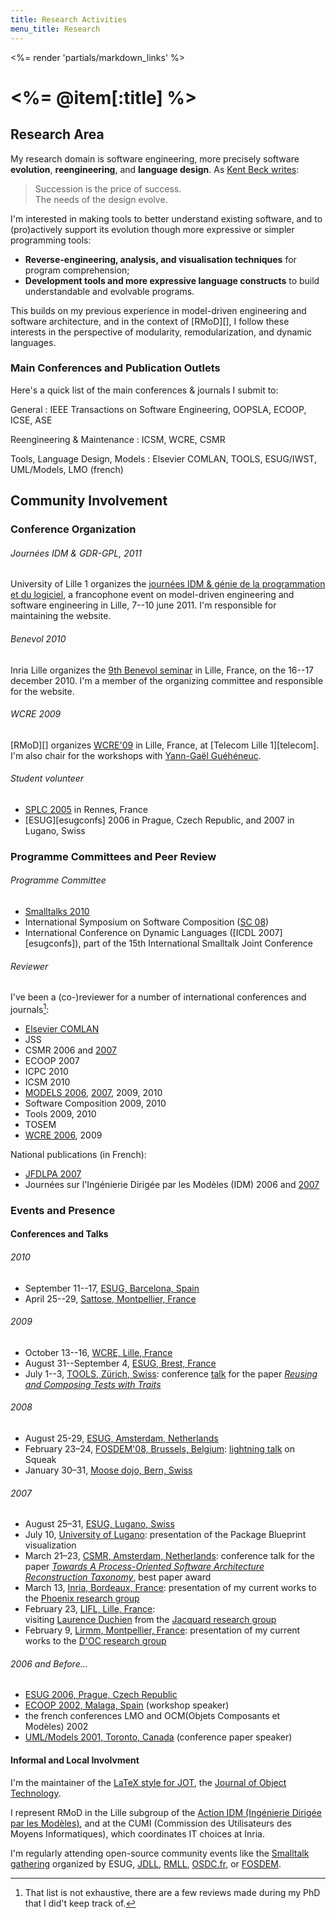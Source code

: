 ```yaml
---
title: Research Activities
menu_title: Research
---
```

<%= render 'partials/markdown_links' %>

# <%= @item[:title] %>


## Research Area

My research domain is software engineering, more precisely software **evolution**, **reengineering**, and **language design**.
As [Kent Beck writes](http://www.threeriversinstitute.org/blog/?p=363):

> Succession is the price of success.  
> The needs of the design evolve.

I'm interested in making tools to better understand existing software, and to (pro)actively support its evolution though more expressive or simpler programming tools:

- **Reverse-engineering, analysis, and visualisation techniques** for program comprehension;
- **Development tools and more expressive language constructs** to build understandable and evolvable programs.

This builds on my previous experience in model-driven engineering and software architecture, and in the context of [RMoD][], I follow these interests in the perspective of modularity, remodularization, and dynamic languages.


### Main Conferences and Publication Outlets

Here's a quick list of the main conferences & journals I submit to:

General
: IEEE Transactions on Software Engineering, OOPSLA, ECOOP, ICSE, ASE

Reengineering & Maintenance
: ICSM, WCRE, CSMR

Tools, Language Design, Models
: Elsevier COMLAN, TOOLS, ESUG/IWST, UML/Models, LMO (french)


## Community Involvement


### Conference Organization

###### Journées IDM & GDR-GPL, 2011
University of Lille&nbsp;1 organizes the [journées IDM & génie de la programmation et du logiciel](http://www.lifl.fr/idm-gpl), a francophone event on model-driven engineering and software engineering in Lille, 7--10 june 2011.
I'm responsible for maintaining the website.

###### Benevol 2010
Inria Lille organizes the [9th Benevol seminar][benevol2010] in Lille, France, on the 16--17 december 2010.
I'm a member of the organizing committee and responsible for the website.

[benevol2010]: http://rmod.lille.inria.fr/benevol

###### WCRE 2009
[RMoD][] organizes [WCRE'09][wcre09] in Lille, France, at [Telecom Lille 1][telecom]. I'm also chair for the workshops with [Yann-Gaël Guéhéneuc](http://www.yann-gael.gueheneuc.net/).

[wcre09]: http://web.soccerlab.polymtl.ca/wcre2009/

###### Student volunteer
* [SPLC 2005][splc] in Rennes, France
* [ESUG][esugconfs] 2006 in Prague, Czech Republic, and 2007 in Lugano, Swiss

[splc]: http://www.sse.uni-essen.de/SPLC2005/ "Software Product Line Conference"


### Programme Committees and Peer Review

###### Programme Committee
* [Smalltalks 2010](http://www.fast.org.ar/)
* International Symposium on Software Composition ([SC&nbsp;08](http://www.infosys.tuwien.ac.at/SC2008/))
* International Conference on Dynamic Languages ([ICDL 2007][esugconfs]), part of the 15th International Smalltalk Joint Conference

###### Reviewer
I've been a (co-)reviewer for a number of international conferences and journals[^notexhaustive]:

* [Elsevier COMLAN](http://www.elsevier.com/wps/find/journaldescription.cws_home/638299/description "Computer Languages, Systems and Structures")
* JSS
* CSMR 2006 and [2007](http://www.cs.vu.nl/csmr2007/)
* ECOOP 2007
* ICPC 2010
* ICSM 2010
* [MODELS 2006](http://www.disi.unige.it/researchsites/models06/), [2007](http://redhat2.isis.vanderbilt.edu), 2009, 2010
* Software Composition 2009, 2010
* Tools 2009, 2010
* TOSEM
* [WCRE 2006](http://www.rcost.unisannio.it/wcre2006/), 2009

National publications (in French):

* [JFDLPA 2007](http://pop-art.inrialpes.fr/~jfdlpa07/ "Journée Francophone de la Programmation Par Aspects")
* Journées sur l'Ingénierie Dirigée par les Modèles (IDM) 2006 and [2007](http://idm2007.enseeiht.fr/)

[^notexhaustive]: That list is not exhaustive, there are a few reviews made during my PhD that I did't keep track of.


### Events and Presence

#### Conferences and Talks

###### 2010

* September 11--17, [ESUG, Barcelona, Spain](http://esug.org/wiki/pier/Conferences/2010)
* April 25--29, [Sattose, Montpellier, France](http://www.lirmm.fr/sattose10/)

###### 2009

* October 13--16, [WCRE, Lille, France](http://web.soccerlab.polymtl.ca/wcre2009/)
* August 31--September 4, [ESUG, Brest, France](http://esug.org/wiki/pier/Conferences/2009)
* July 1--3, [TOOLS, Zürich, Swiss](http://tools.ethz.ch): conference [talk](http://slideshare) for the paper [_Reusing and Composing Tests with Traits_](/publications/#Ducasse2009testTraits)

###### 2008

* August 25-29, [ESUG, Amsterdam, Netherlands](http://esug.org/wiki/pier/Conferences/2008)
* February 23–24, [FOSDEM'08, Brussels, Belgium](http://fosdem.org/2008): [lightning talk](http://fosdem.org/2008/schedule/events/465) on Squeak
* January 30–31, [Moose dojo, Bern, Swiss](http://moose.unibe.ch/events/2008-01-30-dojo)

###### 2007

* August 25–31, [ESUG, Lugano, Swiss](http://esug.org/wiki/pier/Conferences/2007)
* July 10, [University of Lugano](http://www.inf.unisi.ch/past_events.php?month_from=07&year_from=2007&month_to=07&year_to=2007&id=61): presentation of the Package Blueprint visualization
* March 21–23, [CSMR, Amsterdam, Netherlands](http://www.cs.vu.nl/csmr2007): conference talk for the paper
  [_Towards A Process-Oriented Software Architecture Reconstruction Taxonomy_](/publications/#Pollet2007sarSoa),
  best paper award
* March 13, [Inria, Bordeaux, France](http://www.labri.fr):
  presentation of my current works to the [Phoenix research group](http://phoenix.labri.fr)
* February 23, [LIFL, Lille, France](http://lifl.fr):  
  visiting [Laurence Duchien](http://www2.lifl.fr/~duchien/) from the [Jacquard research group](http://jacquard.lifl.fr)
* February 9, [Lirmm, Montpellier, France](http://www.lirmm.fr):
  presentation of my current works to the [D'OC research group](http://www.lirmm.fr/xml/fr/0097-03.html)

###### 2006 and Before...

* [ESUG&nbsp;2006, Prague, Czech Republic](http://esug.org/wiki/pier/Conferences/2006)
* [ECOOP&nbsp;2002, Malaga, Spain](http://2002.ecoop.org/) (workshop speaker)
* the french conferences LMO and OCM(Objets Composants et Modèles)&nbsp;2002
* [UML/Models&nbsp;2001, Toronto, Canada](http://www.cs.toronto.edu/uml2001/) (conference paper speaker)

#### Informal and Local Involvment

I'm the maintainer of the [LaTeX style for JOT](http://www.github.com/jotfm/jot), the [Journal of Object Technology](http://www.jot.fm).

I represent RMoD in the Lille subgroup of the [Action IDM (Ingénierie Dirigée par les Modèles)](http://www.actionidm.org), and at the CUMI (Commission des Utilisateurs des Moyens Informatiques), which coordinates IT choices at Inria.

I'm regularly attending open-source community events like the [Smalltalk gathering](http://smallwiki.unibe.ch/ssug/smalltalkpartythe28thofoctober2006/) organized by ESUG,
[JDLL](http://www.jdll.org/ "Journées Du Logiciel Libre"),
[RMLL](http://www.rmll.info/ "Rencontres Mondiales du Logiciel Libre"),
[OSDC.fr](http://osdc.fr),
or [FOSDEM](http://www.fosdem.org "Free and Open-Source DEvelopers Meeting").
